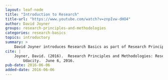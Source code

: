 ```yaml
---
layout: leaf-node
title: "Introduction to Research"
title-url: "https://www.youtube.com/watch?v=znpIvw-dHO4"
author: David Joyner
groups: research-principles-and-methodologies
categories: research-basics
topics: introductory
summary: >
    David Joyner introduces Research Basics as part of Research Principles and Methodologies.
cite: |
    Joyner, David. (2016).  Research Principles and Methodologies: Research Basics Introductory Video.
        Udacity.  June 6, 2016.
pub-date: 2016-06-06
added-date: 2016-06-06
---
```

